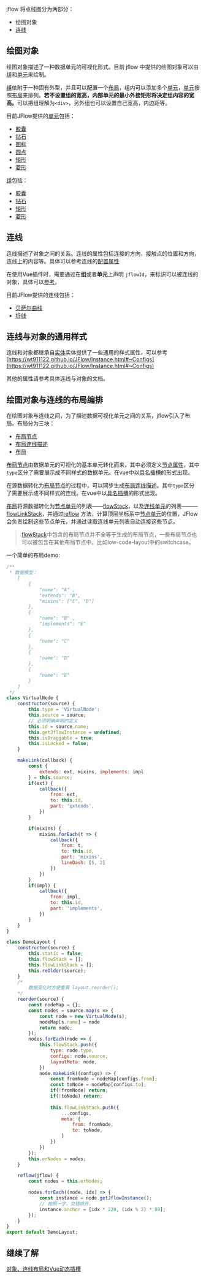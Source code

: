 jflow 将点线图分为两部分：
+ 绘图对象
+ [连线](https://wt911122.github.io/JFlow/BaseLink.html)
## 绘图对象
绘图对象描述了一种数据单元的可视化形式。目前 jflow 中提供的绘图对象可以由[组](https://wt911122.github.io/JFlow/GroupMixin.html)和[单元](https://wt911122.github.io/JFlow/Node.html)来绘制。

[组](https://wt911122.github.io/JFlow/GroupMixin.html)依附于一种固有外型，并且可以配置一个[布局](https://wt911122.github.io/JFlow/Layout.html)，组内可以添加多个[单元](https://wt911122.github.io/JFlow/Node.html)，[单元](https://wt911122.github.io/JFlow/Node.html)按照[布局](https://wt911122.github.io/JFlow/Layout.html)来排列。<b>若不设置组的宽高，内部单元的最小外接矩形将决定组内容的宽高。</b>可以把组理解为```<div>```，另外组也可以设置自己宽高，内边距等。

目前JFlow提供的[单元](https://wt911122.github.io/JFlow/Node.html)包括：
+ [胶囊](https://wt911122.github.io/JFlow/Capsule.html)
+ [钻石](https://wt911122.github.io/JFlow/Diamond.html)
+ [图标](https://wt911122.github.io/JFlow/Icon.html)
+ [圆点](https://wt911122.github.io/JFlow/Point.html)
+ [矩形](https://wt911122.github.io/JFlow/Rectangle.html)
+ [菱形](https://wt911122.github.io/JFlow/Rhombus.html)

[组](https://wt911122.github.io/JFlow/GroupMixin.html)包括：
+ [胶囊](https://wt911122.github.io/JFlow/CapsuleGroup.html)
+ [钻石](https://wt911122.github.io/JFlow/DiamondGroup.html)
+ [矩形](https://wt911122.github.io/JFlow/RectangleGroup.html)
+ [菱形](https://wt911122.github.io/JFlow/RhombusGroup.html)


## 连线
连线描述了对象之间的关系。连线的属性包括连接的方向，接触点的位置和方向，连线上的内容等。具体可以参考连线的[配置属性](https://wt911122.github.io/JFlow/BaseLink.html#~Configs)

在使用Vue插件时，需要通过在<b>组</b>或者<b>单元</b>上声明 ```jflowId```，来标识可以被连线的对象，具体可以[参考]()。

目前JFlow提供的连线包括：
+ [贝萨尔曲线](https://wt911122.github.io/JFlow/BezierLink.html)
+ [折线](https://wt911122.github.io/JFlow/PolyLink.html)

## 连线与对象的通用样式

连线和对象都继承自[实体](https://wt911122.github.io/JFlow/Instance.html)实体提供了一些通用的样式属性，可以参考[https://wt911122.github.io/JFlow/Instance.html#~Configs](https://wt911122.github.io/JFlow/Instance.html#~Configs)

其他的属性请参考具体连线与对象的文档。

## 绘图对象与连线的布局编排
在绘图对象与连线之间，为了描述数据可视化单元之间的关系，jflow引入了布局。布局分为三块：
+ [布局节点](https://wt911122.github.io/JFlow/LayoutNode.html)
+ [布局连线描述](https://wt911122.github.io/JFlow/docs/Layout.html#~LinkMeta__anchor)
+ [布局](https://wt911122.github.io/JFlow/Layout.html)

[布局节点](https://wt911122.github.io/JFlow/LayoutNode.html)由数据单元的可视化的基本单元转化而来，其中必须定义[节点属性](https://wt911122.github.io/JFlow/LayoutNode.html#toc1__anchor)，其中```type```区分了需要展示成不同样式的数据单元。在vue中以[具名插槽](https://v2.vuejs.org/v2/guide/components-slots.html#Named-Slots)的形式出现。

在源数据转化为[布局节点](https://wt911122.github.io/JFlow/LayoutNode.html)的过程中，可以同步生成[布局连线描述](https://wt911122.github.io/JFlow/docs/Layout.html#~LinkMeta__anchor)。其中```type```区分了需要展示成不同样式的连线。在vue中以[具名插槽](https://v2.vuejs.org/v2/guide/components-slots.html#Named-Slots)的形式出现。

[布局](https://wt911122.github.io/JFlow/Layout.html)将源数据转化为[节点单元](https://wt911122.github.io/JFlow/Layout.html#~NodeMeta__anchor)的列表——[flowStack](https://wt911122.github.io/JFlow/Layout.html#~Property__anchor)，以及[连线单元](https://wt911122.github.io/JFlow/Layout.html#~LinkMeta__anchor)的列表——— [flowLinkStack](https://wt911122.github.io/JFlow/Layout.html#~Property__anchor)，并通过[reflow](https://wt911122.github.io/JFlow/Layout.html#reflow__anchor) 方法，计算顶层坐标系中[节点单元](https://wt911122.github.io/JFlow/Layout.html#~NodeMeta__anchor)的位置，JFlow会负责绘制这些节点单元，并通过读取连线单元列表自动连接这些节点。

> [flowStack](https://wt911122.github.io/JFlow/Layout.html#~Property__anchor)中包含的布局节点并不全等于生成的布局节点，一些布局节点也可以被包含在其他布局节点中。比如low-code-layout中的switchcase。

一个简单的布局demo: 
```javascript
/**
 * 数据模型：
    [
        {
            "name": "A" ,
            "extends": "B",
            "mixins": ["C", "D"]
        },
        {
            "name": "B" ,
            "implements": "E"
        },
        {
            "name": "C" 
        },
        {
            "name": "D" 
        },
        {
            "name": "E" 
        }
    ]
 */
class VirtualNode {
    constructor(source) {
        this.type = 'VirtualNode';
        this.source = source;
        // 必须明确声明的定义
        this.id = source.name;
        this.getJflowInstance = undefined;
        this.isDraggable = true;
        this.isLocked = false;
    }

    makeLink(callback) {
        const {
            extends: ext, mixins, implements: impl
        } = this.source;
        if(ext) {
            callback({
                from: ext,
                to: this.id,
                part: 'extends',
            })
        }

        if(mixins) {
            mixins.forEach(t => {
                callback({
                    from: t,
                    to: this.id,
                    part: 'mixins',
                    lineDash: [5, 2]
                })
            })
        }
        if(impl) {
            callback({
                from: impl,
                to: this.id,
                part: 'implements',
            })
        }
    }
}

class DemoLayout {
    constructor(source) {
        this.static = false;
        this.flowStack = [];
        this.flowLinkStack = [];
        this.reOlder(source);
    }
    /*
        数据变化时方便重算 layout.reorder();
    */
    reorder(source) {
        const nodeMap = {};
        const nodes = source.map(s => {
            const node = new VirtualNode(s);
            nodeMap[s.name] = node
            return node;
        });
        nodes.forEach(node => {
            this.flowStack.push({
                type: node.type,
                configs: node.source,
                layoutMeta: node,
            })
            node.makeLink((configs) => {
                const fromNode = nodeMap[configs.from];
                const toNode = nodeMap[configs.to];
                if(!fromNode) return;
                if(!toNode) return;
                
                this.flowLinkStack.push({
                    ...configs,
                    meta: {
                        from: fromNode,
                        to: toNode,
                    }
                })
            })
        });
        this.erNodes = nodes;
    }

    reflow(jflow) {
        const nodes = this.erNodes;

        nodes.forEach((node, idx) => {
            const instance = node.getJflowInstance();
            // 按照一字，交错排开，
            instance.anchor = [idx * 220, (idx % 2) * 80];
        });
    }
}
export default DemoLayout;
```

## 继续了解
[对象、连线布局和Vue动态插槽](https://wt911122.github.io/JFlow/tutorial-对象、连线布局和Vue动态插槽.html)
